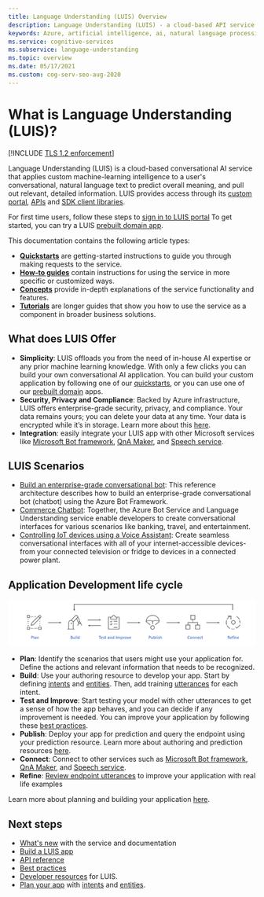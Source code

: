 ```yaml
---
title: Language Understanding (LUIS) Overview
description: Language Understanding (LUIS) - a cloud-based API service using machine-learning to conversational, natural language to predict meaning and extract information.
keywords: Azure, artificial intelligence, ai, natural language processing, nlp, natural language understanding, nlu, LUIS, conversational AI, ai chatbot, nlp ai, azure luis
ms.service: cognitive-services
ms.subservice: language-understanding
ms.topic: overview
ms.date: 05/17/2021
ms.custom: cog-serv-seo-aug-2020
---
```


# What is Language Understanding (LUIS)?

[!INCLUDE [TLS 1.2 enforcement](../../../includes/cognitive-services-tls-announcement.md)]

Language Understanding (LUIS) is a cloud-based conversational AI service that applies custom machine-learning intelligence to a user's conversational, natural language text to predict overall meaning, and pull out relevant, detailed information. LUIS provides access through its [custom portal](https://www.luis.ai), [APIs][endpoint-apis] and [SDK client libraries](client-libraries-rest-api.md).

For first time users, follow these steps to [sign in to LUIS portal](sign-in-luis-portal.md "sign in to LUIS portal")
To get started, you can try a LUIS [prebuilt domain app](luis-get-started-create-app.md).

This documentation contains the following article types:  

* [**Quickstarts**](luis-get-started-create-app.md) are getting-started instructions to guide you through making requests to the service.  
* [**How-to guides**](luis-how-to-start-new-app.md) contain instructions for using the service in more specific or customized ways.  
* [**Concepts**](artificial-intelligence.md) provide in-depth explanations of the service functionality and features.  
* [**Tutorials**](tutorial-intents-only.md) are longer guides that show you how to use the service as a component in broader business solutions.  

## What does LUIS Offer 

* **Simplicity**: LUIS offloads you from the need of in-house AI expertise or any prior machine learning knowledge. With only a few clicks you can build your own conversational AI application. You can build your custom application by following one of our [quickstarts](luis-get-started-create-app.md), or you can use one of our [prebuilt domain](luis-get-started-create-app.md) apps.
* **Security, Privacy and Compliance**: Backed by Azure infrastructure, LUIS offers enterprise-grade security, privacy, and compliance. Your data remains yours; you can delete your data at any time. Your data is encrypted while it’s in storage. Learn more about this [here](https://azure.microsoft.com/support/legal/cognitive-services-compliance-and-privacy).
* **Integration**: easily integrate your LUIS app with other Microsoft services like [Microsoft Bot framework](/composer/tutorial/tutorial-luis), [QnA Maker](../QnAMaker/choose-natural-language-processing-service.md), and [Speech service](../speech-service/get-started-intent-recognition.md).


## LUIS Scenarios
* [Build an enterprise-grade conversational bot](/azure/architecture/reference-architectures/ai/conversational-bot): This reference architecture describes how to build an enterprise-grade conversational bot (chatbot) using the Azure Bot Framework.
* [Commerce Chatbot](/azure/architecture/solution-ideas/articles/commerce-chatbot): Together, the Azure Bot Service and Language Understanding service enable developers to create conversational interfaces for various scenarios like banking, travel, and entertainment.
* [Controlling IoT devices using a Voice Assistant](/azure/architecture/solution-ideas/articles/iot-controlling-devices-with-voice-assistant): Create seamless conversational interfaces with all of your internet-accessible devices-from your connected television or fridge to devices in a connected power plant.


## Application Development life cycle

![LUIS app development life cycle](./media/luis-overview/luis-dev-lifecycle.png "LUIS Application Develooment Lifecycle")

-	**Plan**: Identify the scenarios that users might use your application for. Define the actions and relevant information that needs to be recognized.
-	**Build**: Use your authoring resource to develop your app. Start by defining [intents](luis-concept-intent.md) and [entities](luis-concept-entity-types.md). Then, add training [utterances](luis-concept-utterance.md) for each intent. 
-	**Test and Improve**: Start testing your model with other utterances to get a sense of how the app behaves, and you can decide if any improvement is needed. You can improve your application by following these [best practices](luis-concept-best-practices.md). 
-	**Publish**: Deploy your app for prediction and query the endpoint using your prediction resource. Learn more about authoring and prediction resources [here](luis-how-to-azure-subscription.md). 
-	**Connect**: Connect to other services such as [Microsoft Bot framework](/composer/tutorial/tutorial-luis), [QnA Maker](../QnAMaker/choose-natural-language-processing-service.md), and [Speech service](../speech-service/get-started-intent-recognition.md). 
-	**Refine**: [Review endpoint utterances](luis-concept-review-endpoint-utterances.md) to improve your application with real life examples

Learn more about planning and building your application [here](luis-how-plan-your-app.md).

## Next steps

* [What's new](whats-new.md "What's new") with the service and documentation
* [Build a LUIS app](tutorial-intents-only.md)
* [API reference][endpoint-apis]
* [Best practices](luis-concept-best-practices.md)
* [Developer resources](developer-reference-resource.md "Developer resources") for LUIS.
* [Plan your app](luis-how-plan-your-app.md "Plan your app") with [intents](luis-concept-intent.md "intents") and [entities](luis-concept-entity-types.md "entities").

[bot-framework]: /bot-framework/
[flow]: /connectors/luis/
[authoring-apis]: https://go.microsoft.com/fwlink/?linkid=2092087
[endpoint-apis]: https://go.microsoft.com/fwlink/?linkid=2092356
[qnamaker]: https://qnamaker.ai/